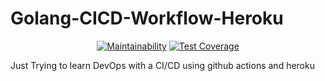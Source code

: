 # Golang-CICD-Workflow-Heroku

<div align="center">

  [![Maintainability](https://api.codeclimate.com/v1/badges/9dfea7c0f74a2b8fa340/maintainability)](https://codeclimate.com/github/caiofernandes00/Golang-CICD-Workflow-Heroku/maintainability) [![Test Coverage](https://api.codeclimate.com/v1/badges/9dfea7c0f74a2b8fa340/test_coverage)](https://codeclimate.com/github/caiofernandes00/Golang-CICD-Workflow-Heroku/test_coverage)

</div>

Just Trying to learn DevOps with a CI/CD using github actions and heroku
